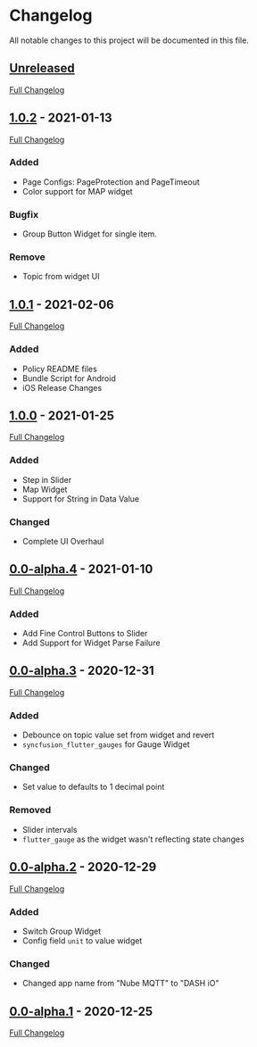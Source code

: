 # Changelog
All notable changes to this project will be documented in this file.

## [Unreleased]
[Full Changelog](https://github.com/NubeIO/nube_mqtt_dashboard_flutter/compare/v1.0.2...HEAD)

## [1.0.2] - 2021-01-13
[Full Changelog](https://github.com/NubeIO/nube_mqtt_dashboard_flutter/compare/v1.0.1...v1.0.2)

### Added
- Page Configs: PageProtection and PageTimeout
- Color support for MAP widget

### Bugfix
- Group Button Widget for single item.

### Remove
- Topic from widget UI


## [1.0.1] - 2021-02-06
[Full Changelog](https://github.com/NubeIO/nube_mqtt_dashboard_flutter/compare/v1.0.0...v1.0.1)

### Added
- Policy README files
- Bundle Script for Android
- iOS Release Changes

## [1.0.0] - 2021-01-25
[Full Changelog](https://github.com/NubeIO/nube_mqtt_dashboard_flutter/compare/v0.0-alpha.4...v1.0.0)

### Added 
- Step in Slider
- Map Widget
- Support for String in Data Value

### Changed
- Complete UI Overhaul

## [0.0-alpha.4] - 2021-01-10
[Full Changelog](https://github.com/NubeIO/nube_mqtt_dashboard_flutter/compare/v0.0-alpha.3...v0.0-alpha.4)

### Added
- Add Fine Control Buttons to Slider
- Add Support for Widget Parse Failure

## [0.0-alpha.3] - 2020-12-31
[Full Changelog](https://github.com/NubeIO/nube_mqtt_dashboard_flutter/compare/v0.0-alpha.2...v0.0-alpha.3)

### Added
- Debounce on topic value set from widget and revert
- `syncfusion_flutter_gauges` for Gauge Widget

### Changed
- Set value to defaults to 1 decimal point

### Removed 
- Slider intervals 
- `flutter_gauge` as the widget wasn't reflecting state changes

## [0.0-alpha.2] - 2020-12-29
[Full Changelog](https://github.com/NubeIO/nube_mqtt_dashboard_flutter/compare/v0.0-alpha.1...v0.0-alpha.2)

### Added
- Switch Group Widget
- Config field `unit` to value widget

### Changed
- Changed app name from "Nube MQTT" to "DASH iO"

## [0.0-alpha.1] - 2020-12-25

[Full Changelog](https://github.com/NubeIO/nube_mqtt_dashboard_flutter/compare/0f8e9bba816df883be8f32522e0679567f87f0ed...v0.0-alpha.1)

[Unreleased]: https://github.com/NubeIO/nube_mqtt_dashboard_flutter/tree/HEAD
[1.0.2]: https://github.com/NubeIO/nube_mqtt_dashboard_flutter/releases/tag/v1.0.2
[1.0.1]: https://github.com/NubeIO/nube_mqtt_dashboard_flutter/releases/tag/v1.0.1
[1.0.0]: https://github.com/NubeIO/nube_mqtt_dashboard_flutter/releases/tag/v1.0.1
[0.0-alpha.4]: https://github.com/NubeIO/nube_mqtt_dashboard_flutter/releases/tag/v0.0-alpha.4
[0.0-alpha.3]: https://github.com/NubeIO/nube_mqtt_dashboard_flutter/releases/tag/v0.0-alpha.3
[0.0-alpha.2]: https://github.com/NubeIO/nube_mqtt_dashboard_flutter/releases/tag/v0.0-alpha.2
[0.0-alpha.1]: https://github.com/NubeIO/nube_mqtt_dashboard_flutter/releases/tag/v0.0-alpha.1